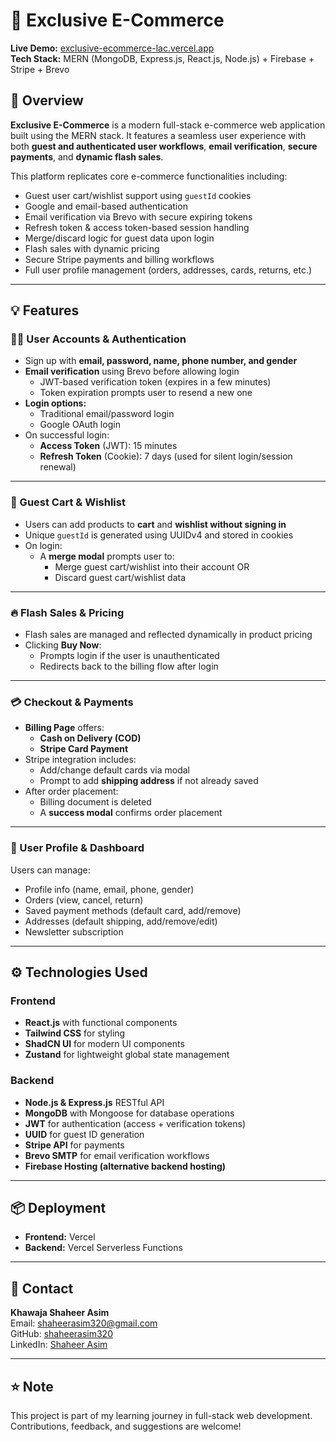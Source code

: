 
# 🛒 Exclusive E-Commerce

**Live Demo:** [exclusive-ecommerce-lac.vercel.app](https://exclusive-ecommerce-lac.vercel.app)  
**Tech Stack:** MERN (MongoDB, Express.js, React.js, Node.js) + Firebase + Stripe + Brevo

## 🚀 Overview

**Exclusive E-Commerce** is a modern full-stack e-commerce web application built using the MERN stack. It features a seamless user experience with both **guest and authenticated user workflows**, **email verification**, **secure payments**, and **dynamic flash sales**.

This platform replicates core e-commerce functionalities including:
- Guest user cart/wishlist support using `guestId` cookies
- Google and email-based authentication
- Email verification via Brevo with secure expiring tokens
- Refresh token & access token-based session handling
- Merge/discard logic for guest data upon login
- Flash sales with dynamic pricing
- Secure Stripe payments and billing workflows
- Full user profile management (orders, addresses, cards, returns, etc.)

---

## 💡 Features

### 🧑‍💻 User Accounts & Authentication

- Sign up with **email, password, name, phone number, and gender**
- **Email verification** using Brevo before allowing login
  - JWT-based verification token (expires in a few minutes)
  - Token expiration prompts user to resend a new one
- **Login options:**
  - Traditional email/password login
  - Google OAuth login
- On successful login:
  - **Access Token** (JWT): 15 minutes
  - **Refresh Token** (Cookie): 7 days (used for silent login/session renewal)

---

### 🎁 Guest Cart & Wishlist

- Users can add products to **cart** and **wishlist without signing in**
- Unique `guestId` is generated using UUIDv4 and stored in cookies
- On login:
  - A **merge modal** prompts user to:
    - Merge guest cart/wishlist into their account OR
    - Discard guest cart/wishlist data

---

### 🔥 Flash Sales & Pricing

- Flash sales are managed and reflected dynamically in product pricing
- Clicking **Buy Now**:
  - Prompts login if the user is unauthenticated
  - Redirects back to the billing flow after login

---

### 💳 Checkout & Payments

- **Billing Page** offers:
  - **Cash on Delivery (COD)**
  - **Stripe Card Payment**
- Stripe integration includes:
  - Add/change default cards via modal
  - Prompt to add **shipping address** if not already saved
- After order placement:
  - Billing document is deleted
  - A **success modal** confirms order placement

---

### 👤 User Profile & Dashboard

Users can manage:
- Profile info (name, email, phone, gender)
- Orders (view, cancel, return)
- Saved payment methods (default card, add/remove)
- Addresses (default shipping, add/remove/edit)
- Newsletter subscription

---

## ⚙️ Technologies Used

### Frontend
- **React.js** with functional components
- **Tailwind CSS** for styling
- **ShadCN UI** for modern UI components
- **Zustand** for lightweight global state management

### Backend
- **Node.js & Express.js** RESTful API
- **MongoDB** with Mongoose for database operations
- **JWT** for authentication (access + verification tokens)
- **UUID** for guest ID generation
- **Stripe API** for payments
- **Brevo SMTP** for email verification workflows
- **Firebase Hosting (alternative backend hosting)**

---

## 📦 Deployment

- **Frontend:** Vercel  
- **Backend:** Vercel Serverless Functions

---



## 📩 Contact

**Khawaja Shaheer Asim**  
Email: [shaheerasim320@gmail.com](mailto:shaheerasim320@gmail.com)  
GitHub: [shaheerasim320](https://github.com/shaheerasim320)  
LinkedIn: [Shaheer Asim](https://www.linkedin.com/in/shaheer-asim-4b08a2367/)

---

## ⭐️ Note

This project is part of my learning journey in full-stack web development. Contributions, feedback, and suggestions are welcome!
